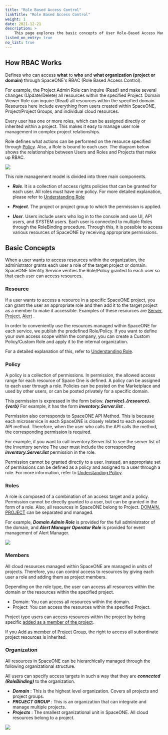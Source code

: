 ```yaml
---
title: "Role Based Access Control"
linkTitle: "Role Based Access Control"
weight: 1
date: 2021-12-21
description: >
    This page explores the basic concepts of User Role-Based Access Management (RBAC) in SpaceONE.
listed_on_entry: true
no_list: true
---
```


## How RBAC Works

Defines who can access **what** to **who** and **what organization (project or domain)** through SpaceONE's RBAC (Role Based Access Control).

For example, the Project Admin Role can inquire (Read) and make several changes (Update/Delete) all resources within the specified Project. Domain Viewer Role can inquire (Read) all resources within the specified domain.
Resources here include everything from users created within SpaceONE, Project/Project Groups, and individual cloud resources.

Every user has one or more roles, which can be assigned directly or inherited within a project.
This makes it easy to manage user role management in complex project relationships.

Role defines what actions can be performed on the resource specified through [Policy](/docs/concepts/identity/rbac/#policy).
Also, a Role is bound to each user.
The diagram below shows the relationships between Users and Roles and Projects that make up RBAC.

![](/docs/concepts/identity/rbac/rbac_img/rbac_concept_img01.png)

This role management model is divided into three main components.

- _**Role**_. It is a collection of access rights policies that can be granted for each user. All roles must have one policy.
  For more detailed explanation, please refer to [Understanding Role](/docs/concepts/identity/rbac/understanding-role/)

- _**Project**_. The project or project group to which the permission is applied.

- _**User**_. Users include users who log in to the console and use UI, API users, and SYSTEM users.
  Each user is connected to multiple Roles through the RoleBinding procedure. Through this, it is possible to access various resources of SpaceONE by receiving appropriate permissions.



## Basic Concepts

When a user wants to access resources within the organization, the administrator grants each user a role of the target project or domain.
SpaceONE Identity Service verifies the Role/Policy granted to each user so that each user can access resources.

### Resource

If a user wants to access a resource in a specific SpaceONE project, you can grant the user an appropriate role and then add it to the target project as a member to make it accessible.
Examples of these resources are [Server](/docs/guides/inventory/server/), [Project](/docs/guides/project/project_management/), [Alert](/docs/guides/alert_manager/alert/) .

In order to conveniently use the resources managed within SpaceONE for each service, we publish the predefined Role/Policy.
If you want to define your own access scope within the company, you can create a Custom Policy/Custom Role and apply it to the internal organization.

For a detailed explanation of this, refer to [Understanding Role](/docs/concepts/identity/rbac/understanding-role/).


### Policy

A policy is a collection of permissions. In permission, the allowed access range for each resource of Space One is defined.
A policy can be assigned to each user through a role. Policies can be posted on the Marketplace and used by other users, or can be posted privately for a specific domain.

This permission is expressed in the form below. _**{service}.{resource}.{verb}**_
For example, it has the form _**inventory.Server.list**_ .

Permission also corresponds to SpaceONE API Method. This is because each microservice in each SpaceONE is closely related to each exposed API method.
Therefore, when the user who calls the API calls the method, the corresponding permission is required.

For example, if you want to call inventory.Server.list to see the server list of the Inventory service
The user must include the corresponding _**inventory.Server.list**_ permission in the role.

Permission cannot be granted directly to a user. Instead, an appropriate set of permissions can be defined as a policy and assigned to a user through a role.
For more information, refer to [Understanding Policy](/docs/concepts/identity/rbac/understanding-policy/).

### Roles

A role is composed of a combination of an access target and a policy. Permission cannot be directly granted to a user, but can be granted in the form of a role.
Also, all resources in SpaceONE belong to Project. [DOMAIN](/docs/concepts/identity/rbac/understanding-role/#role-type), [PROJECT](/docs/concepts/identity/rbac/understanding-role/#role-type) can be separated and managed.

For example, _**Domain Admin Role**_ is provided for the full administrator of the domain, and _**Alert Manager Operator Role**_ is provided for event management of Alert Manager.

![](/docs/concepts/identity/rbac/rbac_img/rbac_concept_img02.png)


### Members

All cloud resources managed within SpaceONE are managed in units of projects.
Therefore, you can control access to resources by giving each user a role and adding them as project members.

Depending on the role type, the user can access all resources within the domain or the resources within the specified project.

- Domain: You can access all resources within the domain.
- Project: You can access the resources within the specified Project.

Project type users can access resources within the project by being specific [added as a member of the project](/docs/guides/project/project_management/).

If you [Add as member of Project Group](/docs/guides/project/project_group_management/), the right to access all subordinate project resources is inherited.

### Organization

All resources in SpaceONE can be hierarchically managed through the following organizational structure.

All users can specify access targets in such a way that they are _**connected (RoleBinding)**_ to the organization.
- _**Domain**_ : This is the highest level organization. Covers all projects and project groups.
- _**PROJECT GROUP**_ : This is an organization that can integrate and manage multiple projects.
- _**Projects**_ : The smallest organizational unit in SpaceONE. All cloud resources belong to a project. 

![](/docs/concepts/identity/rbac/rbac_img/rbac_concept_img03.png)



